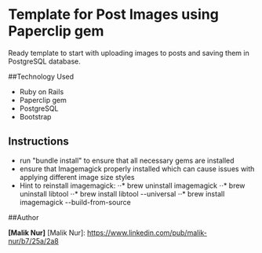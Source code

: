 # Template for Post Images using Paperclip gem

Ready template to start with uploading images to posts and saving them in PostgreSQL database.


##Technology Used
- Ruby on Rails
- Paperclip gem
- PostgreSQL
- Bootstrap

## Instructions
- run "bundle install" to ensure that all necessary gems are installed
- ensure that Imagemagick properly installed which can cause issues with applying different image size styles
- Hint to reinstall imagemagick: 
⋅⋅* brew uninstall imagemagick 
⋅⋅* brew uninstall libtool 
⋅⋅* brew install libtool --universal 
⋅⋅* brew install imagemagick --build-from-source


##Author

**[Malik Nur]**
[Malik Nur]: https://www.linkedin.com/pub/malik-nur/b7/25a/2a8
